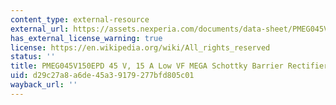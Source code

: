 ```yaml
---
content_type: external-resource
external_url: https://assets.nexperia.com/documents/data-sheet/PMEG045V150EPD.pdf
has_external_license_warning: true
license: https://en.wikipedia.org/wiki/All_rights_reserved
status: ''
title: PMEG045V150EPD 45 V, 15 A Low VF MEGA Schottky Barrier Rectifier (PDF)
uid: d29c27a8-a6de-45a3-9179-277bfd805c01
wayback_url: ''
---
```

